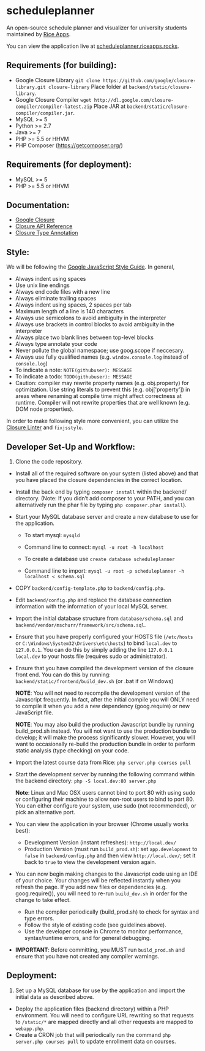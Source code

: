 scheduleplanner
=====================

An open-source schedule planner and visualizer for university students maintained by [Rice Apps](http://www.riceapps.org/).

You can view the application live at [scheduleplanner.riceapps.rocks](http://scheduleplanner.riceapps.rocks).

## Requirements (for building):
* Google Closure Library
  `git clone https://github.com/google/closure-library.git closure-library`
  Place folder at `backend/static/closure-library`.
* Google Closure Compiler
  `wget http://dl.google.com/closure-compiler/compiler-latest.zip`
  Place JAR at `backend/static/closure-compiler/compiler.jar`.
* MySQL >= 5
* Python >= 2.7
* Java >= 7
* PHP >= 5.5 or HHVM
* PHP Composer (https://getcomposer.org/)

## Requirements (for deployment):
* MySQL >= 5
* PHP >= 5.5 or HHVM

## Documentation:
* [Google Closure](https://developers.google.com/closure/)
* [Closure API Reference](http://docs.closure-library.googlecode.com/git/index.html)
* [Closure Type Annotation]( https://developers.google.com/closure/compiler/docs/js-for-compiler)

## Style:
We will be following the [Google JavaScript Style Guide](https://google-styleguide.googlecode.com/svn/trunk/javascriptguide.xml). In general,

* Always indent using spaces
* Use unix line endings
* Always end code files with a new line
* Always eliminate trailing spaces
* Always indent using spaces, 2 spaces per tab
* Maximum length of a line is 140 characters
* Always use semicolons to avoid ambiguity in the interpreter
* Always use brackets in control blocks to avoid ambiguity in the interpreter
* Always place two blank lines between top-level blocks
* Always type annotate your code
* Never pollute the global namespace; use goog.scope if neccesary.
* Always use fully qualified names (e.g. `window.console.log` instead of `console.log`)
* To indicate a note: `NOTE(githubuser): MESSAGE`
* To indicate a todo: `TODO(githubuser): MESSAGE`
* Caution: compiler may rewrite property names (e.g. obj.property) for optimization. Use string literals to prevent this (e.g. obj['property']) in areas where renaming at compile time might affect correctness at runtime. Compiler will not rewrite properties that are well known (e.g. DOM node properties).

In order to make following style more convenient, you can utilize the [Closure Linter](https://developers.google.com/closure/utilities/docs/linter_howto) and `fixjsstyle`.

## Developer Set-Up and Workflow:
1. Clone the code repository.
* Install all of the required software on your system (listed above) and that you have placed the closure dependencies in the correct location.

* Install the back end by typing `composer install` within the backend/ directory. (Note: If you didn’t add composer to your PATH, and you can alternatively run the phar file by typing `php composer.phar install`).

* Start your MySQL database server and create a new database to use for the application.
  * To start mysql: `mysqld`

  * Command line to connect: `mysql -u root -h localhost`
  * To create a database use `create database scheduleplanner`

  * Command line to import: `mysql -u root -p scheduleplanner -h localhost < schema.sql`

* COPY `backend/config-template.php` to `backend/config.php`.

* Edit `backend/config.php` and replace the database connection information with the information of your local MySQL server.

* Import the initial database structure from `database/schema.sql` and `backend/vendor/mschurr/framework/src/schema.sql`.

* Ensure that you have properly configured your HOSTS file (`/etc/hosts` or `C:\Windows\System32\Drivers\etc\hosts`) to bind `local.dev` to `127.0.0.1`. You can do this by simply adding the line `127.0.0.1 local.dev` to your hosts file (requires sudo or administrator).
* Ensure that you have compiled the development version of the closure front end. You can do this by running:
`backend/static/frontend/build_dev.sh` (or .bat if on Windows)

  **NOTE**: You will not need to recompile the development version of the Javascript frequently. In fact, after the initial compile you will ONLY need to compile it when you add a new dependency
(goog.require) or new JavaScript file.

  **NOTE**: You may also build the production Javascript bundle by running build_prod.sh instead. You will not want to use the production bundle to develop; it will make the process significantly slower. However, you will want to occasionally re-build the production bundle in order to perform static analysis (type checking) on your code.

* Import the latest course data from Rice: `php server.php courses pull`

* Start the development server by running the following command within the backend directory: `php -S local.dev:80 server.php`

  **Note**: Linux and Mac OSX users cannot bind to port 80 with using sudo or configuring their machine to allow non-root users to bind to port 80. You can either configure your system, use sudo (not recommended), or pick an alternative port.

* You can view the application in your browser (Chrome usually works best):
  * Development Version (instant refreshes): `http://local.dev/`
  * Production Version (must run `build_prod.sh`): set `app.development` to `false` in `backend/config.php` and then view `http://local.dev/`; set it back to `true` to view the development version again.

* You can now begin making changes to the Javascript code using an IDE of your choice. Your changes will be reflected instantly when you refresh the page.
If you add new files or dependencies (e.g. goog.require()), you will need to re-run `build_dev.sh` in order for the change to take effect.

  * Run the compiler periodically (build_prod.sh) to check for syntax and type errors.
  * Follow the style of existing code (see guidelines above).
  * Use the developer console in Chrome to monitor performance, syntax/runtime errors, and for general debugging.

* **IMPORTANT**: Before committing, you MUST run `build_prod.sh` and ensure that you have not created any compiler warnings.

## Deployment:
1. Set up a MySQL database for use by the application and import the initial data as described above.
* Deploy the application files (backend directory) within a PHP environment. You will need to configure URL rewriting so that requests to `/static/*` are mapped directly and all other requests are mapped to `webapp.php`.
* Create a CRON job that will periodically run the command `php server.php courses pull` to update enrollment data on courses.
